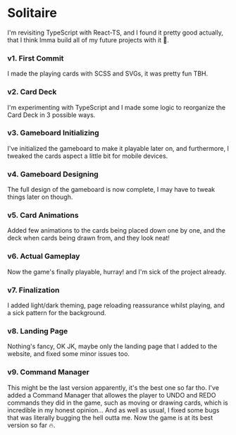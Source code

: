 # Solitaire

I'm revisiting TypeScript with React-TS, and I found it pretty good actually, that I think Imma build all of my future projects with it 🔧.

### v1. First Commit
I made the playing cards with SCSS and SVGs, it was pretty fun TBH.

### v2. Card Deck
I'm experimenting with TypeScript and I made some logic to reorganize the Card Deck in 3 possible ways.

### v3. Gameboard Initializing
I've initialized the gameboard to make it playable later on, and furthermore, I tweaked the cards aspect a little bit for mobile devices.

### v4. Gameboard Designing
The full design of the gameboard is now complete, I may have to tweak things later on though.

### v5. Card Animations
Added few animations to the cards being placed down one by one, and the deck when cards being drawn from, and they look neat!

### v6. Actual Gameplay
Now the game's finally playable, hurray! and I'm sick of the project already.

### v7. Finalization
I added light/dark theming, page reloading reassurance whilst playing, and a sick pattern for the background.

### v8. Landing Page
Nothing's fancy, OK JK, maybe only the landing page that I added to the website, and fixed some minor issues too.

### v9. Command Manager
This might be the last version apparently, it's the best one so far tho.
I've added a Command Manager that allowes the player to UNDO and REDO commands they did in the game, such as moving or drawing cards, which is incredible in my honest opinion… And as well as usual, I fixed some bugs that was literally bugging the hell outta me.
Now the game is at its best version so far 🔥.
